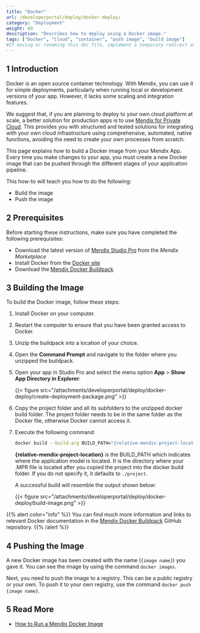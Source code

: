 ```yaml
---
title: "Docker"
url: /developerportal/deploy/docker-deploy/
category: "Deployment"
weight: 60
description: "Describes how to deploy using a Docker image."
tags: ["Docker", "Cloud", "container", "push image", "build image"]
#If moving or renaming this doc file, implement a temporary redirect and let the respective team know they should update the URL in the product. See Mapping to Products for more details.
---
```


## 1 Introduction

Docker is an open source container technology. With Mendix, you can use it for simple deployments, particularly when running local or development versions of your app. However, it lacks some scaling and integration features.

We suggest that, if you are planning to deploy to your own cloud platform at scale, a better solution for production apps is to use [Mendix for Private Cloud](/developerportal/deploy/private-cloud/). This provides you with structured and tested solutions for integrating with your own cloud infrastructure using comprehensive, automated, native functions, avoiding the need to create your own processes from scratch.

This page explains how to build a Docker image from your Mendix App. Every time you make changes to your app, you must create a new  Docker image that can be pushed through the different stages of your application pipeline.

This how-to will teach you how to do the following:

* Build the image
* Push the image

## 2 Prerequisites

Before starting these instructions, make sure you have completed the following prerequisites:

* Download the latest version of [Mendix Studio Pro](https://marketplace.mendix.com/link/studiopro/) from the *Mendix Marketplace*
* Install Docker from the [Docker site](https://docs.docker.com/engine/installation/)
* Download the [Mendix Docker Buildpack](https://github.com/mendix/docker-mendix-buildpack)

## 3 Building the Image

To build the Docker image, follow these steps:

1. Install Docker on your computer.
2. Restart the computer to ensure that you have been granted access to Docker.
3. Unzip the buildpack into a location of your choice.
4. Open the **Command Prompt** and navigate to the folder where you unzipped the buildpack. 
5. Open your app in Studio Pro and select the menu option **App** > **Show App Directory in Explorer**:

    {{< figure src="/attachments/developerportal/deploy/docker-deploy/create-deployment-package.png" >}}

6. Copy the project folder and all its subfolders to the unzipped docker build folder. The project folder needs to be in the same folder as the Docker file, otherwise Docker cannot access it.
7. Execute the following command:

    ```bash {linenos=false}
    docker build --build-arg BUILD_PATH="{relative-mendix-project-location}" -t {image name} .
    ```

    **{relative-mendix-project-location}** is the BUILD_PATH which indicates where the application model is located. It is the directory where your .MPR file is located after you copied the project into the docker build folder. If you do not specify it, it defaults to `./project`.

    A successful build will resemble the output shown below:

    {{< figure src="/attachments/developerportal/deploy/docker-deploy/build-image.png" >}}

{{% alert color="info" %}}
You can find much more information and links to relevant Docker documentation in the [Mendix Docker Buildpack](https://github.com/mendix/docker-mendix-buildpack) GitHub repository.
{{% /alert %}}

## 4 Pushing the Image

A new Docker image has been created with the name (`{image name}`) you gave it. You can see the image by using the command `docker images`.

Next, you need to push the image to a registry. This can be a public registry or your own. To push it to your own registry, use the command `docker push {image name}`.

## 5 Read More

* [How to Run a Mendix Docker Image](/developerportal/deploy/run-mendix-docker-image/)
